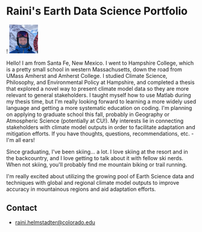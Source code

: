 # Raini's Earth Data Science Portfolio 

! <img
  src="/img/Profile_Photo.jpg"
  alt="Raini's profile picture"
  width="15%">

Hello! I am from Santa Fe, New Mexico. I went to Hampshire College, which is a pretty small school in western Massachusetts, down the road from UMass Amherst and Amherst College. I studied Climate Science, Philosophy, and Environmental Policy at Hampshire, and completed a thesis that explored a novel way to present climate model data so they are more relevant to general stakeholders. I taught myself how to use Matlab during my thesis time, but I'm really looking forward to learning a more widely used language and getting a more systematic education on coding. I'm planning on applying to graduate school this fall, probably in Geography or Atmospheric Science (potentially at CU!). My interests lie in connecting stakeholders with climate model outputs in order to facilitate adaptation and mitigation efforts. If you have thoughts, questions, recommendations, etc. - I'm all ears!

Since graduating, I've been skiing... a lot. I love skiing at the resort and in the backcountry, and I love getting to talk about it with fellow ski nerds. When not skiing, you'll probably find me mountain biking or trail running.

I'm really excited about utilizing the growing pool of Earth Science data and techniques with global and regional climate model outputs to improve accuracy in mountainous regions and aid adaptation efforts.


## Contact 
- raini.helmstadter@colorado.edu

